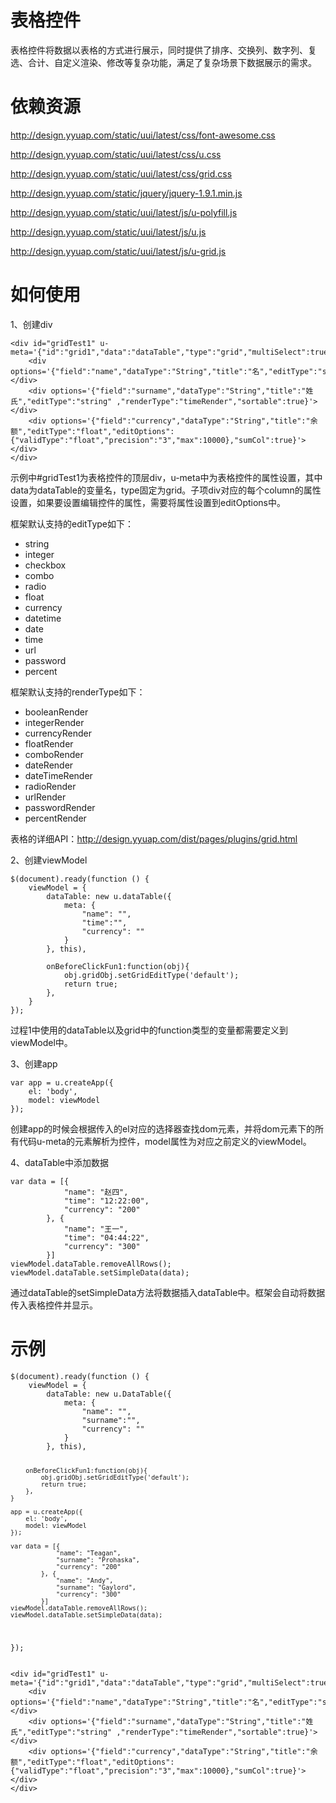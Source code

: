 # 表格控件

表格控件将数据以表格的方式进行展示，同时提供了排序、交换列、数字列、复选、合计、自定义渲染、修改等复杂功能，满足了复杂场景下数据展示的需求。


# 依赖资源

http://design.yyuap.com/static/uui/latest/css/font-awesome.css

http://design.yyuap.com/static/uui/latest/css/u.css

http://design.yyuap.com/static/uui/latest/css/grid.css

http://design.yyuap.com/static/jquery/jquery-1.9.1.min.js

http://design.yyuap.com/static/uui/latest/js/u-polyfill.js

http://design.yyuap.com/static/uui/latest/js/u.js

http://design.yyuap.com/static/uui/latest/js/u-grid.js

# 如何使用

1、创建div

    <div id="gridTest1" u-meta='{"id":"grid1","data":"dataTable","type":"grid","multiSelect":true,"editable":true,"onBeforeClickFun":"onBeforeClickFun1"}'>
		<div options='{"field":"name","dataType":"String","title":"名","editType":"string","sortable":true,"canSwap":true}'></div>
	    <div options='{"field":"surname","dataType":"String","title":"姓氏","editType":"string" ,"renderType":"timeRender","sortable":true}'></div>
		<div options='{"field":"currency","dataType":"String","title":"余额","editType":"float","editOptions":{"validType":"float","precision":"3","max":10000},"sumCol":true}'></div>
	</div>

示例中#gridTest1为表格控件的顶层div，u-meta中为表格控件的属性设置，其中data为dataTable的变量名，type固定为grid。子项div对应的每个column的属性设置，如果要设置编辑控件的属性，需要将属性设置到editOptions中。

框架默认支持的editType如下：

- string
- integer
- checkbox
- combo
- radio
- float
- currency
- datetime
- date
- time
- url
- password
- percent

框架默认支持的renderType如下：

- booleanRender
- integerRender
- currencyRender
- floatRender
- comboRender
- dateRender
- dateTimeRender
- radioRender
- urlRender
- passwordRender
- percentRender

表格的详细API：http://design.yyuap.com/dist/pages/plugins/grid.html

2、创建viewModel
	
	$(document).ready(function () {
		viewModel = {
			dataTable: new u.dataTable({
				meta: {
					"name": "",
					"time":"",
					"currency": ""
				}
			}, this),

			onBeforeClickFun1:function(obj){
				obj.gridObj.setGridEditType('default');
				return true;
			},
		}
	});

过程1中使用的dataTable以及grid中的function类型的变量都需要定义到viewModel中。
    
3、创建app

	var app = u.createApp({
        el: 'body',
        model: viewModel
    });

创建app的时候会根据传入的el对应的选择器查找dom元素，并将dom元素下的所有代码u-meta的元素解析为控件，model属性为对应之前定义的viewModel。

4、dataTable中添加数据

	var data = [{
				"name": "赵四",
				"time": "12:22:00",
				"currency": "200"
			}, {
				"name": "王一",
				"time": "04:44:22",
				"currency": "300"
			}]
	viewModel.dataTable.removeAllRows();
	viewModel.dataTable.setSimpleData(data);

通过dataTable的setSimpleData方法将数据插入dataTable中。框架会自动将数据传入表格控件并显示。

# 示例



<div class="example-content"><div id="gridTest1" u-meta='{"id":"grid1","data":"dataTable","type":"grid","multiSelect":true,"editable":true,"onBeforeClickFun":"onBeforeClickFun1"}'>
	<div options='{"field":"name","dataType":"String","title":"名","editType":"string","sortable":true,"canSwap":true}'></div>
    <div options='{"field":"surname","dataType":"String","title":"姓氏","editType":"string" ,"renderType":"timeRender","sortable":true}'></div>
	<div options='{"field":"currency","dataType":"String","title":"余额","editType":"float","editOptions":{"validType":"float","precision":"3","max":10000},"sumCol":true}'></div>
</div></div>
<div class="example-content ex-hide"><script>$(document).ready(function () {
    viewModel = {
        dataTable: new u.DataTable({
            meta: {
                "name": "",
                "surname":"",
                "currency": ""
            }
        }, this),

        onBeforeClickFun1:function(obj){
            obj.gridObj.setGridEditType('default');
            return true;
        },
    }

    app = u.createApp({
        el: 'body',
        model: viewModel
    });

    var data = [{
                "name": "Teagan",
                "surname": "Prohaska",
                "currency": "200"
            }, {
                "name": "Andy",
                "surname": "Gaylord",
                "currency": "300"
            }]
    viewModel.dataTable.removeAllRows();
    viewModel.dataTable.setSimpleData(data);
});
</script></div>
<div class="examples-code"><pre><code>$(document).ready(function () {
    viewModel = {
        dataTable: new u.DataTable({
            meta: {
                "name": "",
                "surname":"",
                "currency": ""
            }
        }, this),

        onBeforeClickFun1:function(obj){
            obj.gridObj.setGridEditType('default');
            return true;
        },
    }

    app = u.createApp({
        el: 'body',
        model: viewModel
    });

    var data = [{
                "name": "Teagan",
                "surname": "Prohaska",
                "currency": "200"
            }, {
                "name": "Andy",
                "surname": "Gaylord",
                "currency": "300"
            }]
    viewModel.dataTable.removeAllRows();
    viewModel.dataTable.setSimpleData(data);
});</code></pre>
</div>
<div class="examples-code"><pre><code>&lt;div id="gridTest1" u-meta='{"id":"grid1","data":"dataTable","type":"grid","multiSelect":true,"editable":true,"onBeforeClickFun":"onBeforeClickFun1"}'>
	&lt;div options='{"field":"name","dataType":"String","title":"名","editType":"string","sortable":true,"canSwap":true}'>&lt;/div>
    &lt;div options='{"field":"surname","dataType":"String","title":"姓氏","editType":"string" ,"renderType":"timeRender","sortable":true}'>&lt;/div>
	&lt;div options='{"field":"currency","dataType":"String","title":"余额","editType":"float","editOptions":{"validType":"float","precision":"3","max":10000},"sumCol":true}'>&lt;/div>
&lt;/div></code></pre>
</div>

